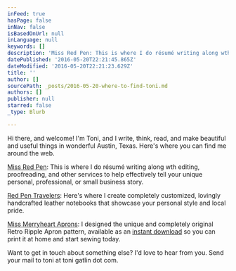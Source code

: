 ```yaml
---
inFeed: true
hasPage: false
inNav: false
isBasedOnUrl: null
inLanguage: null
keywords: []
description: 'Miss Red Pen: This is where I do résumé writing along wth editing, proofreading, and other services to help effectively tell your unique personal, professional, or small business story.'
datePublished: '2016-05-20T22:21:45.865Z'
dateModified: '2016-05-20T22:21:23.629Z'
title: ''
author: []
sourcePath: _posts/2016-05-20-where-to-find-toni.md
authors: []
publisher: null
starred: false
_type: Blurb

---
```

Hi there, and welcome! I'm Toni, and I write, think, read, and make beautiful and useful things in wonderful Austin, Texas. Here's where you can find me around the web.

[Miss Red Pen][0]: This is where I do résumé writing along wth editing, proofreading, and other services to help effectively tell your unique personal, professional, or small business story.

[Red Pen Travelers][1]: Here's where I create completely customized, lovingly handcrafted leather notebooks that showcase your personal style and local pride.

[Miss Merryheart Aprons][2]: I designed the unique and completely original Retro Ripple Apron pattern, available as an [instant download][3] so you can print it at home and start sewing today.

Want to get in touch about something else? I'd love to hear from you. Send your mail to toni at toni gatlin dot com. 

[0]: http://missredpen.com/
[1]: http://redpentravelers.com/
[2]: http://missmerryheartaprons.com/
[3]: http://www.craftsy.com/pattern/sewing/other/retro-ripple-apron-sewing-pattern/115660